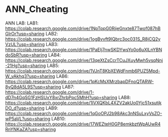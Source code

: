 # ANN_Cheating

ANN LAB:
LAB1:
https://colab.research.google.com/drive/1NpTppG0RijeGnxte87Twof087hBGlrOr?usp=sharing
LAB2: 
https://colab.research.google.com/drive/1ogBvvft9lQbrc3oc031S_R8jCQ2yVzUL?usp=sharing
LAB3:
https://colab.research.google.com/drive/1PaEIj7nwSKDYwsYo0o6uXlLnYBNdoSbR?usp=sharing
LAB4:
https://colab.research.google.com/drive/13qeXtZsCcrTCuJXuyMwh5vsqNnj-21Hg?usp=sharing
LAB5:
https://colab.research.google.com/drive/1VJnT8KbXEWdFnmb6PUZ5Mpd-W_vAkhq3?usp=sharing
LAB6:
https://colab.research.google.com/drive/1pKcMsXMrzbapDFnoQTARW-8yQ8dA5L9S?usp=sharing
LAB7:
https://colab.research.google.com/drive/1-dD7n4GqSG1FzHSUxY8xrZhrbPpc5MhH?usp=sharing
LAB8:
https://colab.research.google.com/drive/1IVXQKbL4XZV2akUo0Yjc51xsutjkDO_d?usp=sharing
LAB9:
https://colab.research.google.com/drive/1qGoOPJ2b98Akc3nNSuLxyVsZO-wP5aVL?usp=sharing
LAB10:
https://colab.research.google.com/drive/17WEZteH0GP8emkbztWpAUwR4RnYNKaZA?usp=sharing
